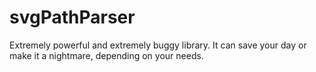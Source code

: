 # svgPathParser

Extremely powerful and extremely buggy library. It can save your day or make it a nightmare, depending on your needs.


